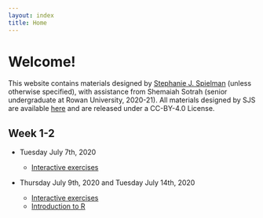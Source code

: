 ```yaml
---
layout: index
title: Home
---
```


# Welcome!
This website contains materials designed by [Stephanie J. Spielman](https://spielmanlab.github.io) (unless otherwise specified), with assistance from Shemaiah Sotrah (senior undergraduate at Rowan University, 2020-21). All materials designed by SJS are available [here](https://github.com/sjspielman/cb2r-ds-summer2020) and are released under a CC-BY-4.0 License.

## Week 1-2

+ Tuesday July 7th, 2020
  + [Interactive exercises](https://sjspielman.shinyapps.io/intro_data/)
  
+ Thursday July 9th, 2020 and Tuesday July 14th, 2020 
  + [Interactive exercises](https://sjspielman.shinyapps.io/intro_to_r/)
  + [Introduction to R](http://htmlpreview.github.io/?https://github.com/sjspielman/cb2r-ds-summer2020/blob/master/resources/introduction_to_R.html)
  
